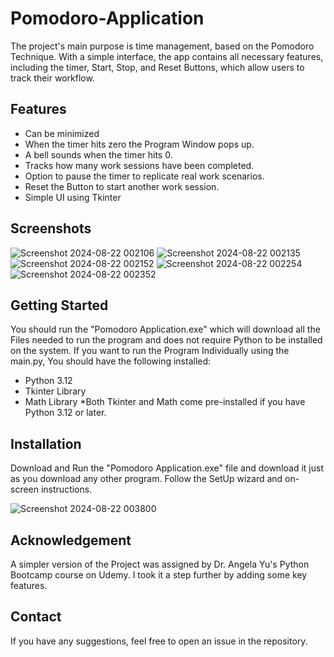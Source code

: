 # Pomodoro-Application
The project's main purpose is time management, based on the Pomodoro Technique. With a simple interface, the app contains all necessary features, including the timer, Start, Stop, and Reset Buttons, which allow users to track their workflow.

## Features
- Can be minimized
- When the timer hits zero the Program Window pops up.
- A bell sounds when the timer hits 0.
- Tracks how many work sessions have been completed.
- Option to pause the timer to replicate real work scenarios.
- Reset the Button to start another work session.
- Simple UI using Tkinter

## Screenshots
![Screenshot 2024-08-22 002106](https://github.com/user-attachments/assets/74b08455-67ce-483e-8e41-2b93008c40cd)
![Screenshot 2024-08-22 002135](https://github.com/user-attachments/assets/31cdbaef-e810-47f2-83f4-6093dbd5f737)
![Screenshot 2024-08-22 002152](https://github.com/user-attachments/assets/2ebb7398-2233-44d1-93f5-6b8911ef6d32)
![Screenshot 2024-08-22 002254](https://github.com/user-attachments/assets/9b527dd6-ac29-41c3-87f8-e6ca11c1b83c)
![Screenshot 2024-08-22 002352](https://github.com/user-attachments/assets/d894477f-d916-4c50-82e4-57b05e69e2d9)

## Getting Started
You should run the "Pomodoro Application.exe" which will download all the Files needed to run the program and does not require Python to be installed on the system.
If you want to run the Program Individually using the main.py, You should have the following installed:
- Python 3.12
- Tkinter Library
- Math Library
*Both Tkinter and Math come pre-installed if you have Python 3.12 or later.

## Installation
Download and Run the "Pomodoro Application.exe" file and download it just as you download any other program. Follow the SetUp wizard and on-screen instructions.

![Screenshot 2024-08-22 003800](https://github.com/user-attachments/assets/aa71b2e8-e7ef-4b19-8fe2-6082c1ec9180)

## Acknowledgement
A simpler version of the Project was assigned by Dr. Angela Yu's Python Bootcamp course on Udemy. I took it a step further by adding some key features.

## Contact
If you have any suggestions, feel free to open an issue in the repository.




